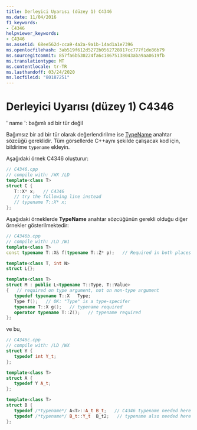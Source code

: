 ```yaml
---
title: Derleyici Uyarısı (düzey 1) C4346
ms.date: 11/04/2016
f1_keywords:
- C4346
helpviewer_keywords:
- C4346
ms.assetid: 68ee562d-cca9-4a2a-9a1b-14ad1a1e7396
ms.openlocfilehash: 3ab519f612d5272b0562728917cc777f1de86b79
ms.sourcegitcommit: 857fa6b530224fa6c18675138043aba9aa0619fb
ms.translationtype: MT
ms.contentlocale: tr-TR
ms.lasthandoff: 03/24/2020
ms.locfileid: "80187251"
---
```

# <a name="compiler-warning-level-1-c4346"></a>Derleyici Uyarısı (düzey 1) C4346

' name ': bağımlı ad bir tür değil

Bağımsız bir ad bir tür olarak değerlendirilme ise [TypeName](../../cpp/typename.md) anahtar sözcüğü gereklidir. Tüm görsellerde C++aynı şekilde çalışacak kod için, bildirime `typename` ekleyin.

Aşağıdaki örnek C4346 oluşturur:

```cpp
// C4346.cpp
// compile with: /WX /LD
template<class T>
struct C {
   T::X* x;   // C4346
   // try the following line instead
   // typename T::X* x;
};
```

Aşağıdaki örneklerde **TypeName** anahtar sözcüğünün gerekli olduğu diğer örnekler gösterilmektedir:

```cpp
// C4346b.cpp
// compile with: /LD /W1
template<class T>
const typename T::X& f(typename T::Z* p);   // Required in both places

template<class T, int N>
struct L{};

template<class T>
struct M : public L<typename T::Type, T::Value>
{   // required on type argument, not on non-type argument
   typedef typename T::X   Type;
   Type f();   // OK: "Type" is a type-specifer
   typename T::X g();   // typename required
   operator typename T::Z();   // typename required
};
```

ve bu,

```cpp
// C4346c.cpp
// compile with: /LD /WX
struct Y {
   typedef int Y_t;
};

template<class T>
struct A {
   typedef Y A_t;
};

template<class T>
struct B {
   typedef /*typename*/ A<T>::A_t B_t;   // C4346 typename needed here
   typedef /*typename*/ B_t::Y_t  B_t2;   // typename also needed here
};
```
